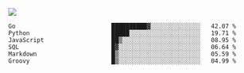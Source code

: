 ![](https://github-profile-summary-cards.vercel.app/api/cards/profile-details?username=igtm&theme=dracula)
<!--START_SECTION:waka-->

```text
Go                           ██████████▓░░░░░░░░░░░░░░   42.07 %
Python                       █████░░░░░░░░░░░░░░░░░░░░   19.71 %
JavaScript                   ██▒░░░░░░░░░░░░░░░░░░░░░░   08.95 %
SQL                          █▓░░░░░░░░░░░░░░░░░░░░░░░   06.64 %
Markdown                     █▒░░░░░░░░░░░░░░░░░░░░░░░   05.59 %
Groovy                       █▒░░░░░░░░░░░░░░░░░░░░░░░   04.99 %
```

<!--END_SECTION:waka-->
